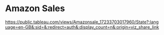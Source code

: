 # Amazon Sales

https://public.tableau.com/views/Amazonsale_17233703017960/State?:language=en-GB&:sid=&:redirect=auth&:display_count=n&:origin=viz_share_link
